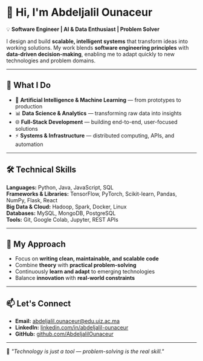 # 👋 Hi, I'm Abdeljalil Ounaceur  

💡 **Software Engineer | AI & Data Enthusiast | Problem Solver**  

I design and build **scalable, intelligent systems** that transform ideas into working solutions. My work blends **software engineering principles** with **data-driven decision-making**, enabling me to adapt quickly to new technologies and problem domains.  

---

## 🚀 What I Do
- 🧠 **Artificial Intelligence & Machine Learning** — from prototypes to production  
- 📊 **Data Science & Analytics** — transforming raw data into insights  
- 🌐 **Full-Stack Development** — building end-to-end, user-focused solutions  
- ⚡ **Systems & Infrastructure** — distributed computing, APIs, and automation  

---

## 🛠 Technical Skills
**Languages:** Python, Java, JavaScript, SQL  
**Frameworks & Libraries:** TensorFlow, PyTorch, Scikit-learn, Pandas, NumPy, Flask, React  
**Big Data & Cloud:** Hadoop, Spark, Docker, Linux  
**Databases:** MySQL, MongoDB, PostgreSQL  
**Tools:** Git, Google Colab, Jupyter, REST APIs  

---

## 📌 My Approach
- Focus on **writing clean, maintainable, and scalable code**  
- Combine **theory** with **practical problem-solving**  
- Continuously **learn and adapt** to emerging technologies  
- Balance **innovation** with **real-world constraints**  

---

## 📫 Let's Connect
- **Email:** abdeljalil.ounaceur@edu.uiz.ac.ma  
- **LinkedIn:** [linkedin.com/in/abdeljalil-ounaceur](#)  
- **GitHub:** [github.com/AbdeljalilOunaceur](#)  

---

💬 *"Technology is just a tool — problem-solving is the real skill."*
